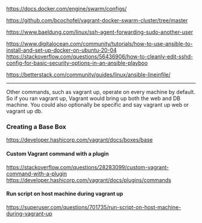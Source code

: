 https://docs.docker.com/engine/swarm/configs/

https://github.com/bcochofel/vagrant-docker-swarm-cluster/tree/master

https://www.baeldung.com/linux/ssh-agent-forwarding-sudo-another-user

https://www.digitalocean.com/community/tutorials/how-to-use-ansible-to-install-and-set-up-docker-on-ubuntu-20-04
https://stackoverflow.com/questions/56436906/how-to-cleanly-edit-sshd-config-for-basic-security-options-in-an-ansible-playboo

https://betterstack.com/community/guides/linux/ansible-lineinfile/

---
Other commands, such as vagrant up, operate on every machine by default. 
So if you ran vagrant up, Vagrant would bring up both the web and DB machine. 
You could also optionally be specific and say vagrant up web or vagrant up db.

### Creating a Base Box
https://developer.hashicorp.com/vagrant/docs/boxes/base

#### Custom Vagrant command with a plugin
https://stackoverflow.com/questions/28283099/custom-vagrant-command-with-a-plugin
https://developer.hashicorp.com/vagrant/docs/plugins/commands

#### Run script on host machine during vagrant up
https://superuser.com/questions/701735/run-script-on-host-machine-during-vagrant-up